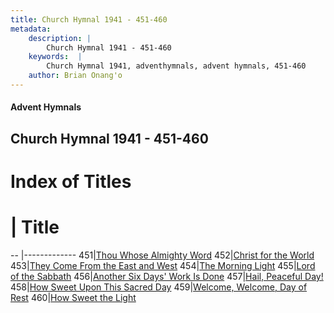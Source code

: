 ```yaml
---
title: Church Hymnal 1941 - 451-460
metadata:
    description: |
        Church Hymnal 1941 - 451-460
    keywords:  |
        Church Hymnal 1941, adventhymnals, advent hymnals, 451-460
    author: Brian Onang'o
---
```


#### Advent Hymnals
## Church Hymnal 1941 - 451-460

# Index of Titles
# | Title                        
-- |-------------
451|[Thou Whose Almighty Word](/church-hymnal/401-500/451-460/Thou-Whose-Almighty-Word)
452|[Christ for the World](/church-hymnal/401-500/451-460/Christ-for-the-World)
453|[They Come From the East and West](/church-hymnal/401-500/451-460/They-Come-From-the-East-and-West)
454|[The Morning Light](/church-hymnal/401-500/451-460/The-Morning-Light)
455|[Lord of the Sabbath](/church-hymnal/401-500/451-460/Lord-of-the-Sabbath)
456|[Another Six Days' Work Is Done](/church-hymnal/401-500/451-460/Another-Six-Days'-Work-Is-Done)
457|[Hail, Peaceful Day!](/church-hymnal/401-500/451-460/Hail,-Peaceful-Day!)
458|[How Sweet Upon This Sacred Day](/church-hymnal/401-500/451-460/How-Sweet-Upon-This-Sacred-Day)
459|[Welcome, Welcome, Day of Rest](/church-hymnal/401-500/451-460/Welcome,-Welcome,-Day-of-Rest)
460|[How Sweet the Light](/church-hymnal/401-500/451-460/How-Sweet-the-Light)